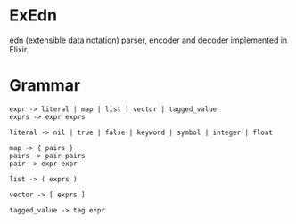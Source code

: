 ExEdn
=====

edn (extensible data notation) parser, encoder and decoder implemented in Elixir.

Grammar
=======

```
expr -> literal | map | list | vector | tagged_value
exprs -> expr exprs

literal -> nil | true | false | keyword | symbol | integer | float

map -> { pairs }
pairs -> pair pairs
pair -> expr expr

list -> ( exprs )

vector -> [ exprs ]

tagged_value -> tag expr
```
